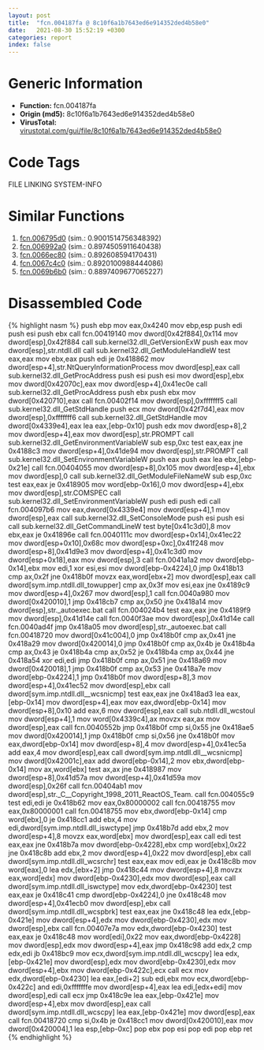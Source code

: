 ```yaml
---
layout: post
title:  "fcn.004187fa @ 8c10f6a1b7643ed6e914352ded4b58e0"
date:   2021-08-30 15:52:19 +0300
categories: report
index: false
---
```


# Generic Information
- **Function:** fcn.004187fa
- **Origin (md5):** 8c10f6a1b7643ed6e914352ded4b58e0
- **VirusTotal:** [virustotal.com/gui/file/8c10f6a1b7643ed6e914352ded4b58e0][virustotal_ref]

# Code Tags
<span class="tag" id="FILE">FILE</span>
<span class="tag" id="LINKING">LINKING</span>
<span class="tag" id="SYSTEM-INFO">SYSTEM-INFO</span>


# Similar Functions

1. [fcn.006795d0][similar_1_ref] (sim.: 0.9001514756348392)
2. [fcn.006992a0][similar_2_ref] (sim.: 0.8974505911640438)
3. [fcn.0066ec80][similar_3_ref] (sim.: 0.892608594170431)
4. [fcn.0067c4c0][similar_4_ref] (sim.: 0.8920100988444086)
5. [fcn.0069b6b0][similar_5_ref] (sim.: 0.8897409677065227)


# Disassembled Code

{% highlight nasm %}
push ebp
mov eax,0x4240
mov ebp,esp
push edi
push esi
push ebx
call fcn.00419140
mov dword[0x42f884],0x114
mov dword[esp],0x42f884
call sub.kernel32.dll_GetVersionExW
push eax
mov dword[esp],str.ntdll.dll
call sub.kernel32.dll_GetModuleHandleW
test eax,eax
mov ebx,eax
push edi
je 0x418862
mov dword[esp+4],str.NtQueryInformationProcess
mov dword[esp],eax
call sub.kernel32.dll_GetProcAddress
push esi
push esi
mov dword[esp],ebx
mov dword[0x42070c],eax
mov dword[esp+4],0x41ec0e
call sub.kernel32.dll_GetProcAddress
push ebx
push ebx
mov dword[0x420710],eax
call fcn.00402f14
mov dword[esp],0xfffffff5
call sub.kernel32.dll_GetStdHandle
push ecx
mov dword[0x42f7d4],eax
mov dword[esp],0xfffffff6
call sub.kernel32.dll_GetStdHandle
mov dword[0x4339e4],eax
lea eax,[ebp-0x10]
push edx
mov dword[esp+8],2
mov dword[esp+4],eax
mov dword[esp],str.PROMPT
call sub.kernel32.dll_GetEnvironmentVariableW
sub esp,0xc
test eax,eax
jne 0x4188c3
mov dword[esp+4],0x41de94
mov dword[esp],str.PROMPT
call sub.kernel32.dll_SetEnvironmentVariableW
push eax
push eax
lea ebx,[ebp-0x21e]
call fcn.00404055
mov dword[esp+8],0x105
mov dword[esp+4],ebx
mov dword[esp],0
call sub.kernel32.dll_GetModuleFileNameW
sub esp,0xc
test eax,eax
je 0x418905
mov word[ebp-0x16],0
mov dword[esp+4],ebx
mov dword[esp],str.COMSPEC
call sub.kernel32.dll_SetEnvironmentVariableW
push edi
push edi
call fcn.004097b6
mov eax,dword[0x4339e4]
mov dword[esp+4],1
mov dword[esp],eax
call sub.kernel32.dll_SetConsoleMode
push esi
push esi
call sub.kernel32.dll_GetCommandLineW
test byte[0x41c3d0],8
mov ebx,eax
je 0x41896e
call fcn.0040111c
mov dword[esp+0x14],0x41ec22
mov dword[esp+0x10],0x68c
mov dword[esp+0xc],0x41f248
mov dword[esp+8],0x41d9e3
mov dword[esp+4],0x41c3d0
mov dword[esp+0x18],eax
mov dword[esp],3
call fcn.0041a1a2
mov dword[ebp-0x14],ebx
mov edi,1
xor esi,esi
mov dword[ebp-0x4224],0
jmp 0x418b13
cmp ax,0x2f
jne 0x418b0f
movzx eax,word[ebx+2]
mov dword[esp],eax
call dword[sym.imp.ntdll.dll_towupper]
cmp ax,0x3f
mov esi,eax
jne 0x4189c9
mov dword[esp+4],0x267
mov dword[esp],1
call fcn.0040a980
mov dword[0x420010],1
jmp 0x418cb7
cmp ax,0x50
jne 0x418a14
mov dword[esp],str._autoexec.bat
call fcn.004024b4
test eax,eax
jne 0x4189f9
mov dword[esp],0x41d14e
call fcn.0040f3ae
mov dword[esp],0x41d14e
call fcn.0040ad4f
jmp 0x418a05
mov dword[esp],str._autoexec.bat
call fcn.00418720
mov dword[0x41c004],0
jmp 0x418b0f
cmp ax,0x41
jne 0x418a29
mov dword[0x420014],0
jmp 0x418b0f
cmp ax,0x4b
je 0x418b4a
cmp ax,0x43
je 0x418b4a
cmp ax,0x52
je 0x418b4a
cmp ax,0x44
jne 0x418a54
xor edi,edi
jmp 0x418b0f
cmp ax,0x51
jne 0x418a69
mov dword[0x420018],1
jmp 0x418b0f
cmp ax,0x53
jne 0x418a7e
mov dword[ebp-0x4224],1
jmp 0x418b0f
mov dword[esp+8],3
mov dword[esp+4],0x41ec52
mov dword[esp],ebx
call dword[sym.imp.ntdll.dll__wcsnicmp]
test eax,eax
jne 0x418ad3
lea eax,[ebp-0x14]
mov dword[esp+4],eax
mov eax,dword[ebp-0x14]
mov dword[esp+8],0x10
add eax,6
mov dword[esp],eax
call sub.ntdll.dll_wcstoul
mov dword[esp+4],1
mov word[0x4339c4],ax
movzx eax,ax
mov dword[esp],eax
call fcn.0040552b
jmp 0x418b0f
cmp si,0x55
jne 0x418ae5
mov dword[0x420014],1
jmp 0x418b0f
cmp si,0x56
jne 0x418b0f
mov eax,dword[ebp-0x14]
mov dword[esp+8],4
mov dword[esp+4],0x41ec5a
add eax,4
mov dword[esp],eax
call dword[sym.imp.ntdll.dll__wcsnicmp]
mov dword[0x42001c],eax
add dword[ebp-0x14],2
mov ebx,dword[ebp-0x14]
mov ax,word[ebx]
test ax,ax
jne 0x418987
mov dword[esp+8],0x41d57a
mov dword[esp+4],0x41d59a
mov dword[esp],0x26f
call fcn.00404ab1
mov dword[esp],str._C__Copyright_1998_2011_ReactOS_Team.
call fcn.004055c9
test edi,edi
je 0x418b62
mov eax,0x80000002
call fcn.00418755
mov eax,0x80000001
call fcn.00418755
mov ebx,dword[ebp-0x14]
cmp word[ebx],0
je 0x418cc1
add ebx,4
mov edi,dword[sym.imp.ntdll.dll_iswctype]
jmp 0x418b7d
add ebx,2
mov dword[esp+4],8
movzx eax,word[ebx]
mov dword[esp],eax
call edi
test eax,eax
jne 0x418b7a
mov dword[ebp-0x4228],ebx
cmp word[ebx],0x22
jne 0x418c8b
add ebx,2
mov dword[esp+4],0x22
mov dword[esp],ebx
call dword[sym.imp.ntdll.dll_wcsrchr]
test eax,eax
mov edi,eax
je 0x418c8b
mov word[eax],0
lea edx,[ebx+2]
jmp 0x418c44
mov dword[esp+4],8
movzx eax,word[edx]
mov dword[ebp-0x4230],edx
mov dword[esp],eax
call dword[sym.imp.ntdll.dll_iswctype]
mov edx,dword[ebp-0x4230]
test eax,eax
je 0x418c41
cmp dword[ebp-0x4224],0
jne 0x418c48
mov dword[esp+4],0x41ecb0
mov dword[esp],ebx
call dword[sym.imp.ntdll.dll_wcspbrk]
test eax,eax
jne 0x418c48
lea edx,[ebp-0x421e]
mov dword[esp+4],edx
mov dword[ebp-0x4230],edx
mov dword[esp],ebx
call fcn.00407e7a
mov edx,dword[ebp-0x4230]
test eax,eax
je 0x418c48
mov word[edi],0x22
mov eax,dword[ebp-0x4228]
mov dword[esp],edx
mov dword[esp+4],eax
jmp 0x418c98
add edx,2
cmp edx,edi
jb 0x418bc9
mov ecx,dword[sym.imp.ntdll.dll_wcscpy]
lea edx,[ebp-0x421e]
mov dword[esp],edx
mov dword[ebp-0x4230],edx
mov dword[esp+4],ebx
mov dword[ebp-0x422c],ecx
call ecx
mov edx,dword[ebp-0x4230]
lea eax,[edi+2]
sub edi,ebx
mov ecx,dword[ebp-0x422c]
and edi,0xfffffffe
mov dword[esp+4],eax
lea edi,[edx+edi]
mov dword[esp],edi
call ecx
jmp 0x418c9e
lea eax,[ebp-0x421e]
mov dword[esp+4],ebx
mov dword[esp],eax
call dword[sym.imp.ntdll.dll_wcscpy]
lea eax,[ebp-0x421e]
mov dword[esp],eax
call fcn.00418720
cmp si,0x4b
je 0x418cc1
mov dword[0x420010],eax
mov dword[0x420004],1
lea esp,[ebp-0xc]
pop ebx
pop esi
pop edi
pop ebp
ret
{% endhighlight %}


[similar_1_ref]: /report/fcn.006795d0@c92f0480e2fbc88393d2c65c08a235e0
[similar_2_ref]: /report/fcn.006992a0@c92f0480e2fbc88393d2c65c08a235e0
[similar_3_ref]: /report/fcn.0066ec80@c92f0480e2fbc88393d2c65c08a235e0
[similar_4_ref]: /report/fcn.0067c4c0@c92f0480e2fbc88393d2c65c08a235e0
[similar_5_ref]: /report/fcn.0069b6b0@c92f0480e2fbc88393d2c65c08a235e0
[virustotal_ref]: https://www.virustotal.com/gui/file/8c10f6a1b7643ed6e914352ded4b58e0